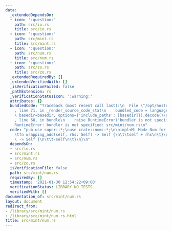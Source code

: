 ```yaml
---
data:
  _extendedDependsOn:
  - icon: ':question:'
    path: src/io.rs
    title: src/io.rs
  - icon: ':question:'
    path: src/mint.rs
    title: src/mint.rs
  - icon: ':question:'
    path: src/num.rs
    title: src/num.rs
  - icon: ':question:'
    path: src/zo.rs
    title: src/zo.rs
  _extendedRequiredBy: []
  _extendedVerifiedWith: []
  _isVerificationFailed: false
  _pathExtension: rs
  _verificationStatusIcon: ':warning:'
  attributes: {}
  bundledCode: "Traceback (most recent call last):\n  File \"/opt/hostedtoolcache/Python/3.9.1/x64/lib/python3.9/site-packages/onlinejudge_verify/documentation/build.py\"\
    , line 71, in _render_source_code_stat\n    bundled_code = language.bundle(stat.path,\
    \ basedir=basedir, options={'include_paths': [basedir]}).decode()\n  File \"/opt/hostedtoolcache/Python/3.9.1/x64/lib/python3.9/site-packages/onlinejudge_verify/languages/user_defined.py\"\
    , line 68, in bundle\n    raise RuntimeError('bundler is not specified: {}'.format(path.as_posix()))\n\
    RuntimeError: bundler is not specified: src/mint/num.rs\n"
  code: "pub use super::*;\nuse crate::num::*;\n\nimpl<M: Mod> Num for Mint<M> {\n\
    \tfn wrapping_add(self, rhs: Self) -> Self {\n\t\tself + rhs\n\t}\n\tfn wrapping_neg(self)\
    \ -> Self {\n\t\t-self\n\t}\n}\n"
  dependsOn:
  - src/io.rs
  - src/mint.rs
  - src/num.rs
  - src/zo.rs
  isVerificationFile: false
  path: src/mint/num.rs
  requiredBy: []
  timestamp: '2021-01-30 12:54:22+09:00'
  verificationStatus: LIBRARY_NO_TESTS
  verifiedWith: []
documentation_of: src/mint/num.rs
layout: document
redirect_from:
- /library/src/mint/num.rs
- /library/src/mint/num.rs.html
title: src/mint/num.rs
---
```

